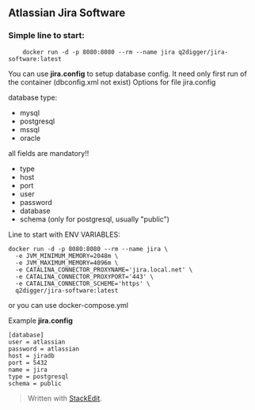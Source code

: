 ## Atlassian Jira Software

### Simple line to start: 

```
    docker run -d -p 8080:8080 --rm --name jira q2digger/jira-software:latest
```

You can use **jira.config** to setup database config. 
It need only first run of the container (dbconfig.xml not exist)
Options for file jira.config

database type:
  - mysql
  - postgresql
  - mssql
  - oracle

all fields are mandatory!! 
  - type
  - host
  - port
  - user 
  - password
  - database
  - schema (only for postgresql, usually "public")


Line to start with ENV VARIABLES: 

    docker run -d -p 8080:8080 --rm --name jira \
      -e JVM_MINIMUM_MEMORY=2048m \
      -e JVM_MAXIMUM_MEMORY=4096m \
      -e CATALINA_CONNECTOR_PROXYNAME='jira.local.net' \
      -e CATALINA_CONNECTOR_PROXYPORT='443' \
      -e CATALINA_CONNECTOR_SCHEME='https' \
      q2digger/jira-software:latest

or you can use docker-compose.yml

Example **jira.config**

    [database]
    user = atlassian
    password = atlassian
    host = jiradb
    port = 5432
    name = jira
    type = postgresql
    schema = public

> Written with [StackEdit](https://stackedit.io/).

